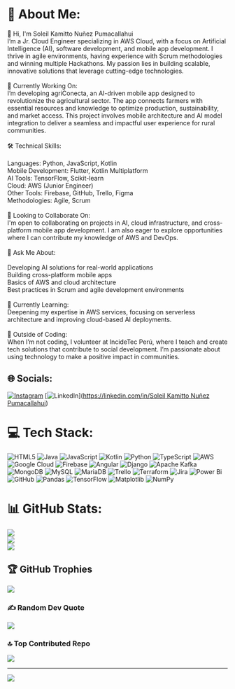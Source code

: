 # 💫 About Me:
👋 Hi, I'm Soleil Kamitto Nuñez Pumacallahui<br>I’m a Jr. Cloud Engineer specializing in AWS Cloud, with a focus on Artificial Intelligence (AI), software development, and mobile app development. I thrive in agile environments, having experience with Scrum methodologies and winning multiple Hackathons. My passion lies in building scalable, innovative solutions that leverage cutting-edge technologies.<br><br>🚀 Currently Working On:<br>I’m developing agriConecta, an AI-driven mobile app designed to revolutionize the agricultural sector. The app connects farmers with essential resources and knowledge to optimize production, sustainability, and market access. This project involves mobile architecture and AI model integration to deliver a seamless and impactful user experience for rural communities.<br><br>🛠️ Technical Skills:<br><br>Languages: Python, JavaScript, Kotlin<br>Mobile Development: Flutter, Kotlin Multiplatform<br>AI Tools: TensorFlow, Scikit-learn<br>Cloud: AWS (Junior Engineer)<br>Other Tools: Firebase, GitHub, Trello, Figma<br>Methodologies: Agile, Scrum<br><br>🤝 Looking to Collaborate On:<br>I'm open to collaborating on projects in AI, cloud infrastructure, and cross-platform mobile app development. I am also eager to explore opportunities where I can contribute my knowledge of AWS and DevOps.<br><br>💬 Ask Me About:<br><br>Developing AI solutions for real-world applications<br>Building cross-platform mobile apps<br>Basics of AWS and cloud architecture<br>Best practices in Scrum and agile development environments<br><br>🌱 Currently Learning:<br>Deepening my expertise in AWS services, focusing on serverless architecture and improving cloud-based AI deployments.<br><br>🤝 Outside of Coding:<br>When I’m not coding, I volunteer at IncideTec Perú, where I teach and create tech solutions that contribute to social development. I’m passionate about using technology to make a positive impact in communities.


## 🌐 Socials:
[![Instagram](https://img.shields.io/badge/Instagram-%23E4405F.svg?logo=Instagram&logoColor=white)](https://instagram.com/sol.kamitto) [![LinkedIn](https://img.shields.io/badge/LinkedIn-%230077B5.svg?logo=linkedin&logoColor=white)]([https://linkedin.com/in/Soleil Kamitto Nuñez Pumacallahui](https://www.linkedin.com/in/soleilkamitto/)) 

# 💻 Tech Stack:
![HTML5](https://img.shields.io/badge/html5-%23E34F26.svg?style=for-the-badge&logo=html5&logoColor=white) ![Java](https://img.shields.io/badge/java-%23ED8B00.svg?style=for-the-badge&logo=openjdk&logoColor=white) ![JavaScript](https://img.shields.io/badge/javascript-%23323330.svg?style=for-the-badge&logo=javascript&logoColor=%23F7DF1E) ![Kotlin](https://img.shields.io/badge/kotlin-%237F52FF.svg?style=for-the-badge&logo=kotlin&logoColor=white) ![Python](https://img.shields.io/badge/python-3670A0?style=for-the-badge&logo=python&logoColor=ffdd54) ![TypeScript](https://img.shields.io/badge/typescript-%23007ACC.svg?style=for-the-badge&logo=typescript&logoColor=white) ![AWS](https://img.shields.io/badge/AWS-%23FF9900.svg?style=for-the-badge&logo=amazon-aws&logoColor=white) ![Google Cloud](https://img.shields.io/badge/GoogleCloud-%234285F4.svg?style=for-the-badge&logo=google-cloud&logoColor=white) ![Firebase](https://img.shields.io/badge/firebase-%23039BE5.svg?style=for-the-badge&logo=firebase) ![Angular](https://img.shields.io/badge/angular-%23DD0031.svg?style=for-the-badge&logo=angular&logoColor=white) ![Django](https://img.shields.io/badge/django-%23092E20.svg?style=for-the-badge&logo=django&logoColor=white) ![Apache Kafka](https://img.shields.io/badge/Apache%20Kafka-000?style=for-the-badge&logo=apachekafka) ![MongoDB](https://img.shields.io/badge/MongoDB-%234ea94b.svg?style=for-the-badge&logo=mongodb&logoColor=white) ![MySQL](https://img.shields.io/badge/mysql-4479A1.svg?style=for-the-badge&logo=mysql&logoColor=white) ![MariaDB](https://img.shields.io/badge/MariaDB-003545?style=for-the-badge&logo=mariadb&logoColor=white) ![Trello](https://img.shields.io/badge/Trello-%23026AA7.svg?style=for-the-badge&logo=Trello&logoColor=white) ![Terraform](https://img.shields.io/badge/terraform-%235835CC.svg?style=for-the-badge&logo=terraform&logoColor=white) ![Jira](https://img.shields.io/badge/jira-%230A0FFF.svg?style=for-the-badge&logo=jira&logoColor=white) ![Power Bi](https://img.shields.io/badge/power_bi-F2C811?style=for-the-badge&logo=powerbi&logoColor=black) ![GitHub](https://img.shields.io/badge/github-%23121011.svg?style=for-the-badge&logo=github&logoColor=white) ![Pandas](https://img.shields.io/badge/pandas-%23150458.svg?style=for-the-badge&logo=pandas&logoColor=white) ![TensorFlow](https://img.shields.io/badge/TensorFlow-%23FF6F00.svg?style=for-the-badge&logo=TensorFlow&logoColor=white) ![Matplotlib](https://img.shields.io/badge/Matplotlib-%23ffffff.svg?style=for-the-badge&logo=Matplotlib&logoColor=black) ![NumPy](https://img.shields.io/badge/numpy-%23013243.svg?style=for-the-badge&logo=numpy&logoColor=white)
# 📊 GitHub Stats:
![](https://github-readme-stats.vercel.app/api?username=sol-kamitto&theme=highcontrast&hide_border=false&include_all_commits=true&count_private=false)<br/>
![](https://github-readme-streak-stats.herokuapp.com/?user=sol-kamitto&theme=highcontrast&hide_border=false)<br/>
![](https://github-readme-stats.vercel.app/api/top-langs/?username=sol-kamitto&theme=highcontrast&hide_border=false&include_all_commits=true&count_private=false&layout=compact)

## 🏆 GitHub Trophies
![](https://github-profile-trophy.vercel.app/?username=sol-kamitto&theme=radical&no-frame=false&no-bg=true&margin-w=4)

### ✍️ Random Dev Quote
![](https://quotes-github-readme.vercel.app/api?type=horizontal&theme=light)

### 🔝 Top Contributed Repo
![](https://github-contributor-stats.vercel.app/api?username=sol-kamitto&limit=5&theme=radical&combine_all_yearly_contributions=true)

---
[![](https://visitcount.itsvg.in/api?id=sol-kamitto&icon=2&color=11)](https://visitcount.itsvg.in)

<!-- Proudly created with GPRM ( https://gprm.itsvg.in ) -->
